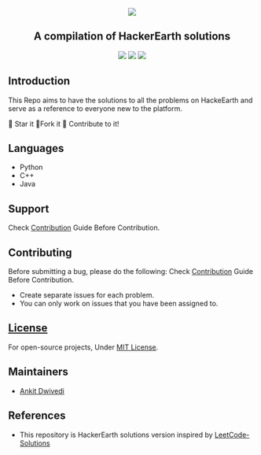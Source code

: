 <p align="center">
<img src="https://capsule-render.vercel.app/api?type=rect&color=timeGradient&height=100&section=header&text=HackerEarth%20Solutions&fontSize=70&fontAlignY=70" />
<h2 align="center"> A compilation of HackerEarth solutions </h2>
</p>
<p align="center">
<img src="https://img.shields.io/badge/language-Java-blue?style=for-the-badge">
<img src="https://img.shields.io/badge/language-Python-blue?style=for-the-badge">
<img src="https://img.shields.io/badge/language-C++-blue?style=for-the-badge">
</p>


## Introduction

This Repo aims to have the solutions to all the problems on HackeEarth and serve as a reference to everyone new to the platform.

:star2: Star it 
:fork_and_knife:Fork it
:handshake: Contribute to it!


## Languages 
- Python
- C++
- Java

## Support

Check [Contribution](/CONTRIBUTING.md) Guide Before Contribution.



## Contributing

Before submitting a bug, please do the following:
Check [Contribution](/CONTRIBUTING.md) Guide Before Contribution.

- Create separate issues for each problem.
- You can only work on issues that you have been assigned to.


## [License](/LICENSE)

For open-source projects, Under [MIT License](/LICENSE).

## Maintainers

- [Ankit Dwivedi](https://github.com/ankitvd6)

## References

- This repository is HackerEarth solutions version inspired by [LeetCode-Solutions](https://github.com/SHY-Corp/LeetCode-Solutions)
